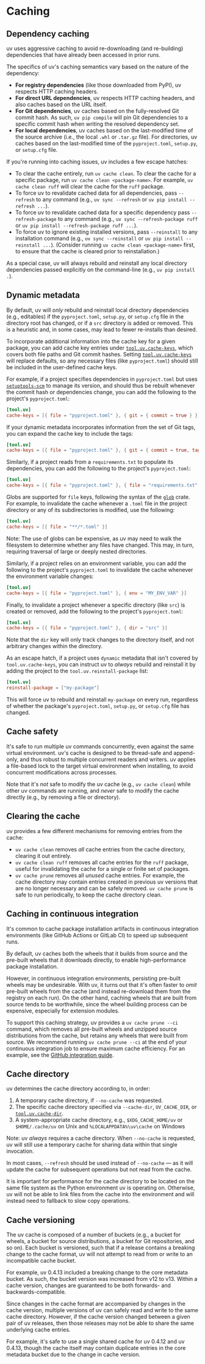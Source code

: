 # Caching

## Dependency caching

uv uses aggressive caching to avoid re-downloading (and re-building) dependencies that have already been accessed in prior runs.

The specifics of uv's caching semantics vary based on the nature of the dependency:

- **For registry dependencies** (like those downloaded from PyPI), uv respects HTTP caching headers.
- **For direct URL dependencies**, uv respects HTTP caching headers, and also caches based on the URL itself.
- **For Git dependencies**, uv caches based on the fully-resolved Git commit hash. As such, `uv pip compile` will pin Git dependencies to a specific commit hash when writing the resolved dependency set.
- **For local dependencies**, uv caches based on the last-modified time of the source archive (i.e., the local `.whl` or `.tar.gz` file). For directories, uv caches based on the last-modified time of the `pyproject.toml`, `setup.py`, or `setup.cfg` file.

If you're running into caching issues, uv includes a few escape hatches:

- To clear the cache entirely, run `uv cache clean`. To clear the cache for a specific package, run `uv cache clean <package-name>`. For example, `uv cache clean ruff` will clear the cache for the `ruff` package.
- To force uv to revalidate cached data for all dependencies, pass `--refresh` to any command (e.g., `uv sync --refresh` or `uv pip install --refresh ...`).
- To force uv to revalidate cached data for a specific dependency pass `--refresh-package` to any command (e.g., `uv sync --refresh-package ruff` or `uv pip install --refresh-package ruff ...`).
- To force uv to ignore existing installed versions, pass `--reinstall` to any installation command (e.g., `uv sync --reinstall` or `uv pip install --reinstall ...`). (Consider running `uv cache clean <package-name>` first, to ensure that the cache is cleared prior to reinstallation.)

As a special case, uv will always rebuild and reinstall any local directory dependencies passed explicitly on the command-line (e.g., `uv pip install .`).

## Dynamic metadata

By default, uv will _only_ rebuild and reinstall local directory dependencies (e.g., editables) if the `pyproject.toml`, `setup.py`, or `setup.cfg` file in the directory root has changed, or if a `src` directory is added or removed. This is a heuristic and, in some cases, may lead to fewer re-installs than desired.

To incorporate additional information into the cache key for a given package, you can add cache key entries under [`tool.uv.cache-keys`](https://docs.astral.sh/uv/reference/settings/#cache-keys), which covers both file paths and Git commit hashes. Setting [`tool.uv.cache-keys`](https://docs.astral.sh/uv/reference/settings/#cache-keys) will replace defaults, so any necessary files (like `pyproject.toml`) should still be included in the user-defined cache keys.

For example, if a project specifies dependencies in `pyproject.toml` but uses [`setuptools-scm`](https://pypi.org/project/setuptools-scm/) to manage its version, and should thus be rebuilt whenever the commit hash or dependencies change, you can add the following to the project's `pyproject.toml`:

```toml
[tool.uv]
cache-keys = [{ file = "pyproject.toml" }, { git = { commit = true } }]
```

If your dynamic metadata incorporates information from the set of Git tags, you can expand the cache key to include the tags:

```toml
[tool.uv]
cache-keys = [{ file = "pyproject.toml" }, { git = { commit = true, tags = true } }]
```

Similarly, if a project reads from a `requirements.txt` to populate its dependencies, you can add the following to the project's `pyproject.toml`:

```toml
[tool.uv]
cache-keys = [{ file = "pyproject.toml" }, { file = "requirements.txt" }]
```

Globs are supported for `file` keys, following the syntax of the [`glob`](https://docs.rs/glob/0.3.1/glob/struct.Pattern.html) crate. For example, to invalidate the cache whenever a `.toml` file in the project directory or any of its subdirectories is modified, use the following:

```toml
[tool.uv]
cache-keys = [{ file = "**/*.toml" }]
```

Note: The use of globs can be expensive, as uv may need to walk the filesystem to determine whether any files have changed. This may, in turn, requiring traversal of large or deeply nested directories.

Similarly, if a project relies on an environment variable, you can add the following to the project's `pyproject.toml` to invalidate the cache whenever the environment variable changes:

```toml
[tool.uv]
cache-keys = [{ file = "pyproject.toml" }, { env = "MY_ENV_VAR" }]
```

Finally, to invalidate a project whenever a specific directory (like `src`) is created or removed, add the following to the project's `pyproject.toml`:

```toml
[tool.uv]
cache-keys = [{ file = "pyproject.toml" }, { dir = "src" }]
```

Note that the `dir` key will only track changes to the directory itself, and not arbitrary changes within the directory.

As an escape hatch, if a project uses `dynamic` metadata that isn't covered by `tool.uv.cache-keys`, you can instruct uv to _always_ rebuild and reinstall it by adding the project to the `tool.uv.reinstall-package` list:

```toml
[tool.uv]
reinstall-package = ["my-package"]
```

This will force uv to rebuild and reinstall `my-package` on every run, regardless of whether the package's `pyproject.toml`, `setup.py`, or `setup.cfg` file has changed.

## Cache safety

It's safe to run multiple uv commands concurrently, even against the same virtual environment. uv's cache is designed to be thread-safe and append-only, and thus robust to multiple concurrent readers and writers. uv applies a file-based lock to the target virtual environment when installing, to avoid concurrent modifications across processes.

Note that it's _not_ safe to modify the uv cache (e.g., `uv cache clean`) while other uv commands are running, and _never_ safe to modify the cache directly (e.g., by removing a file or directory).

## Clearing the cache

uv provides a few different mechanisms for removing entries from the cache:

- `uv cache clean` removes _all_ cache entries from the cache directory, clearing it out entirely.
- `uv cache clean ruff` removes all cache entries for the `ruff` package, useful for invalidating the cache for a single or finite set of packages.
- `uv cache prune` removes all _unused_ cache entries. For example, the cache directory may contain entries created in previous uv versions that are no longer necessary and can be safely removed. `uv cache prune` is safe to run periodically, to keep the cache directory clean.

## Caching in continuous integration

It's common to cache package installation artifacts in continuous integration environments (like GitHub Actions or GitLab CI) to speed up subsequent runs.

By default, uv caches both the wheels that it builds from source and the pre-built wheels that it downloads directly, to enable high-performance package installation.

However, in continuous integration environments, persisting pre-built wheels may be undesirable. With uv, it turns out that it's often faster to _omit_ pre-built wheels from the cache (and instead re-download them from the registry on each run). On the other hand, caching wheels that are built from source tends to be worthwhile, since the wheel building process can be expensive, especially for extension modules.

To support this caching strategy, uv provides a `uv cache prune --ci` command, which removes all pre-built wheels and unzipped source distributions from the cache, but retains any wheels that were built from source. We recommend running `uv cache prune --ci` at the end of your continuous integration job to ensure maximum cache efficiency. For an example, see the [GitHub integration guide](https://docs.astral.sh/uv/guides/integration/github/#caching).

## Cache directory

uv determines the cache directory according to, in order:

1. A temporary cache directory, if `--no-cache` was requested.
2. The specific cache directory specified via `--cache-dir`, `UV_CACHE_DIR`, or [`tool.uv.cache-dir`](https://docs.astral.sh/uv/reference/settings/#cache-dir).
3. A system-appropriate cache directory, e.g., `$XDG_CACHE_HOME/uv` or `$HOME/.cache/uv` on Unix and `%LOCALAPPDATA%\uv\cache` on Windows

Note: uv _always_ requires a cache directory. When `--no-cache` is requested, uv will still use a temporary cache for sharing data within that single invocation.

In most cases, `--refresh` should be used instead of `--no-cache` — as it will update the cache for subsequent operations but not read from the cache.

It is important for performance for the cache directory to be located on the same file system as the Python environment uv is operating on. Otherwise, uv will not be able to link files from the cache into the environment and will instead need to fallback to slow copy operations.

## Cache versioning

The uv cache is composed of a number of buckets (e.g., a bucket for wheels, a bucket for source distributions, a bucket for Git repositories, and so on). Each bucket is versioned, such that if a release contains a breaking change to the cache format, uv will not attempt to read from or write to an incompatible cache bucket.

For example, uv 0.4.13 included a breaking change to the core metadata bucket. As such, the bucket version was increased from v12 to v13. Within a cache version, changes are guaranteed to be both forwards- and backwards-compatible.

Since changes in the cache format are accompanied by changes in the cache version, multiple versions of uv can safely read and write to the same cache directory. However, if the cache version changed between a given pair of uv releases, then those releases may not be able to share the same underlying cache entries.

For example, it's safe to use a single shared cache for uv 0.4.12 and uv 0.4.13, though the cache itself may contain duplicate entries in the core metadata bucket due to the change in cache version.